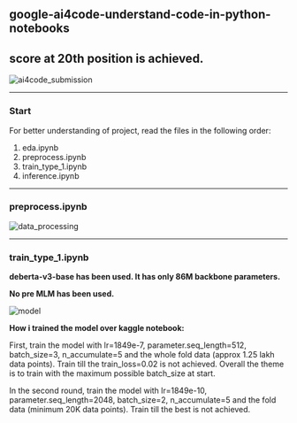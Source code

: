 ## google-ai4code-understand-code-in-python-notebooks
## score at 20th position is achieved.
![ai4code_submission](https://user-images.githubusercontent.com/49610834/235819407-27ed1b6b-286a-454c-9f6d-b04f17d36bc0.png)

-----

### Start 
For better understanding of project, read the files in the following order:
1. eda.ipynb 
2. preprocess.ipynb
3. train_type_1.ipynb
4. inference.ipynb

-----

### preprocess.ipynb
![data_processing](https://user-images.githubusercontent.com/49610834/235819585-2eee62fc-772d-47e9-9e79-8415d74d00ee.jpg)

-----

### train_type_1.ipynb
<b>deberta-v3-base has been used. It has only 86M backbone parameters.</b>

<b>No pre MLM has been used.</b>

![model](https://user-images.githubusercontent.com/49610834/235819991-709b6b47-d45b-4a10-9076-60983629c183.jpg)

<b>How i trained the model over kaggle notebook:</b>

First, train the model with lr=1849e-7, parameter.seq_length=512, batch_size=3, n_accumulate=5 and the whole fold data (approx 1.25 lakh data points). Train till the train_loss=0.02 is not achieved. Overall the theme is to train with the maximum possible batch_size at start. 

In the second round, train the model with lr=1849e-10, parameter.seq_length=2048, batch_size=2, n_accumulate=5 and the fold data (minimum 20K data points). Train till the best is not achieved.
